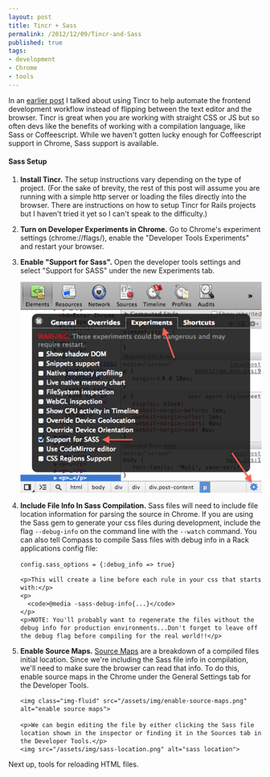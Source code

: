 ```yaml
---
layout: post
title: Tincr + Sass
permalink: /2012/12/09/Tincr-and-Sass
published: true
tags:
- development
- Chrome
- tools
---
```


<p>In an <a href="/2012/11/24/Better-work-habits-Chrome-Dev-Tools-and-Tincr/" target="_blank">earlier post</a> I talked about using Tincr to help automate the frontend development workflow instead of flipping between the text editor and the browser. Tincr is great when you are working with straight CSS or JS but so often devs like the benefits of working with a compilation language, like Sass or Coffeescript. While we haven't gotten lucky enough for Coffeescript support in Chrome, Sass support is available.</p>

<!--post break-->

<h4>Sass Setup</h4>
<ol>
  <li>
  <p><strong>Install Tincr.</strong> The setup instructions vary depending on the type of project. (For the sake of brevity, the rest of this post will assume you are running with a simple http server or loading the files directly into the browser. There are instructions on how to setup Tincr for Rails projects but I haven't tried it yet so I can't speak to the difficulty.)</p></li>

  <li><p><strong>Turn on Developer Experiments in Chrome.</strong> Go to Chrome's experiment settings (chrome://flags/), enable the "Developer Tools Experiments" and restart your browser.</p></li>

  <li>
    <p><strong>Enable "Support for Sass".</strong> Open the developer tools settings and select "Support for SASS" under the new Experiments tab.</p>
    <img class="img-fluid" src="/assets/img/sass-experiment-settings.png" alt="sass experiment settings">
  </li>

  <li>
    <p><strong>Include File Info In Sass Compilation.</strong> Sass files will need to include file location information for parsing the source in Chrome. If you are using the Sass gem to generate your css files during development, include the flag <code>--debug-info</code> on the command line with the <code>--watch</code> command. You can also tell Compass to compile Sass files with debug info in a Rack applications config file:</p>
    <p>
      <code>config.sass_options = {:debug_info => true}</code>
    </p>

    <p>This will create a line before each rule in your css that starts with:</p>
    <p>
      <code>@media -sass-debug-info{...}</code>
    </p>
    <p>NOTE: You'll probably want to regenerate the files without the debug info for production environments...Don't forget to leave off the debug flag before compiling for the real world!!</p>
  </li>
  <li>
    <p><strong>Enable Source Maps.</strong> <a href="https://www.html5rocks.com/en/tutorials/developertools/sourcemaps/" target="_blank">Source Maps</a> are a breakdown of a compiled files initial location. Since we're including the Sass file info in compilation, we'll need to make sure the browser can read that info. To do this, enable source maps in the Chrome under the General Settings tab for the Developer Tools.</p>

    <img class="img-fluid" src="/assets/img/enable-source-maps.png" alt="enable source maps">

    <p>We can begin editing the file by either clicking the Sass file location shown in the inspector or finding it in the Sources tab in the Developer Tools.</p>
    <img src="/assets/img/sass-location.png" alt="sass location">
  </li>
</ol>
<p>Next up, tools for reloading HTML files.</p>

